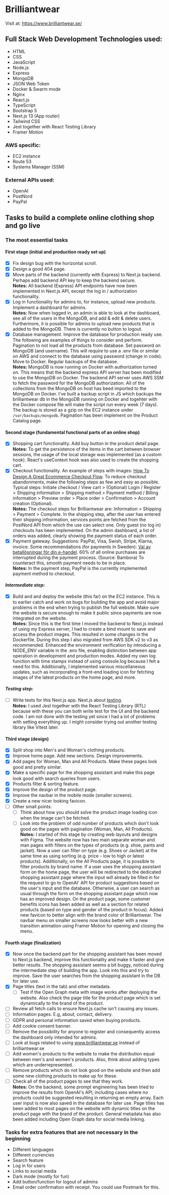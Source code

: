 # Brilliantwear

Visit at: https://www.brilliantwear.se/

## Full Stack Web Development Technologies used:

- HTML
- CSS
- JavaScript
- Node.js
- Express
- MongoDB
- JSON Web Token
- Docker & Swarm mode
- Nginx
- React.js
- TypeScript
- Bootstrap 5
- Next.js 13 (App router)
- Tailwind CSS
- Jest together with React Testing Library
- Framer Motion

### AWS specific:

- EC2 instance
- Route 53
- Systems Manager (SSM)

### External APIs used:

- OpenAI
- PostNord
- PayPal

## Tasks to build a complete online clothing shop and go live

### The most essential tasks

#### First stage (initial and production ready set up)

- [x] Fix design bug with the horizontal scroll.
- [x] Design a good 404 page.
- [x] Move parts of the backend (currently with Express) to Next.js backend. Perhaps add backend API key to keep the backend secure.  
       **Notes:** All backend (Express) API endpoints have now been implemented in Next.js API, except the log in / authorization functionality.
- [x] Log in functionality for admins to, for instance, upload new products. Implement a dashboard for admins.  
       **Notes:** Now when logged in, an admin is able to look at the dashboard, see all of the users in the MongoDB, and add & edit & delete users. Furthermore, it is possible for admins to upload new products that is added to the MongoDB. There is currently no button to logout.
- [x] Database management. Improve the database for production ready use. The following are examples of things to consider and perform. Pagination to not load all the products from database. Set password on MongoDB (and username). This will require to use a .env file or similar on AWS and connect to the database using password (change in code). Move to Docker. Regular backups of the database.  
       **Notes:** MongoDB is now running on Docker with authorization turned on. This means that the backend express API server has been modified to use the MongoDB on Docker. The backend API server uses AWS SSM to fetch the password for the MongoDB authorization. All of the collections from the MongoDB on host has beed imported to the MongoDB on Docker. I've built a backup script in JS which backups the brilliantwear db in the MongoDB running on Docker and togehter with the Docker compose file will make the script run every week (7 days). The backup is stored as a gzip on the EC2 instance under `/var/backups/mongodb`. Pagination has been implement on the Product Catalog page.

#### Second stage (fundamental functional parts of an online shop)

- [x] Shopping cart functionality. Add buy button in the product detail page.  
       **Notes:** To get the persistence of the items in the cart between browser sessions, the usage of the local storage was implemented (as a custom hook). React's useContext hook was also used to create the shopping cart.
- [x] Checkout functionality. An example of steps with images: [How To Design A Great Ecommerce Checkout Flow](https://www.bolt.com/thinkshop/ecommerce-checkout-process-flow). To reduce checkout abandonments, make the following steps as few and easy as possible.  
       Typical steps: Initiate checkout / View cart > (Optional) Login / Register > Shipping information > Shipping method > Payment method / Billing information > Preview order > Place order > Confirmation > Account creation (Optional).  
       **Notes:** The checkout steps for Brilliantwear are: Information > Shipping > Payment > Complete. In the shipping step, after the user has entered their shipping infrormation, services points are fetched from the PostNord API from which the use can select one. Only guest (no log in) checkouts has been implemented. On the admin dashboard, a list of orders was added, clearly showing the payment status of each order.
- [x] Payment gateway. Suggestions: PayPal, Visa, Swish, Stripe, Klarna, invoice. Some recommendations (for payments in Sweden): [Val av betallösningar för din e-handel](https://webshopsguiden.se/betallosningar/). 60% of all online purchases are interrupted during the payment process. (Source: Bambora) To counteract this, smooth payment needs to be in place.  
       **Notes:** In the payment step, PayPal is the currently implemented payment method to checkout.

#### _Intermediate step:_

- [x] Build and and deploy the website (this far) on the EC2 instance. This is to earlier catch and work on bugs for building the app and avoid major problems in the end when trying to publish the full website. Make sure the website is secure enough to make it public since payments are now integrated on the website.  
       **Notes:** Since this is the first time I moved the backend to Next.js instead of using my Express server, I had to create a bind mount to save and access the product images. This resulted in some changes in the Dockerfile. During this step I also migrated from AWS SDK v2 to v3 as recommended. Enhanced the environment verification by introducing a NODE_ENV variable in the .env file, enabling distinction between app operation in development and production modes. Added my own log function with time stamps instead of using console.log because I felt a need for this. Additionally, I implemented various miscellaneous updates, such as incorporating a front-end loading icon for fetching images of the latest products on the home page, and more.

#### _Testing step:_

- [ ] Write tests for this Next.js app. Next.js about [testing](https://nextjs.org/docs/app/building-your-application/testing).  
       **Notes:** I used Jest together with the React Testing Library (RTL) because with these you can both write test for the UI and the backend code. I am not done with the testing yet since I had a lot of problems with setting everything up. I might consider trying out another testing library like Vitest later.

#### Third stage (design)

- [x] Split shop into Men's and Woman's clothing products.
- [x] Improve home page. Add new sections. Design improvements.
- [x] Add pages for Woman, Man and All Products. Make these pages look good and pretty similar.
- [x] Make a specific page for the shopping assistant and make this page look good with search queries from users.
- [x] Products filter & sorting feature.
- [x] Improve the design of the product page.
- [x] Improve the navbar in the mobile mode (smaller screens).
- [x] Create a new nicer looking favicon.
- [ ] Other small points:
  - [ ] Think about how you should solve the product image loading icon when the image can't be fetched.
  - [ ] Look into the problem of odd number of products which don't look good on the pages with pagination (Woman, Man, All Products).  
      **Notes:** I started of this stage by creating web layouts and designs with Figma. The website now has two main separate woman and man pages with filters on the types of products (e.g. shoe, pants and jacket). Now a user can filter on type (e.g. Shoes or Jacket) at the same time as using sorting (e.g. price - low to high or latest products). Additionally, on the All Products page, it is possible to filter products by brand name. If a user uses the shopping assistant form on the home page, the user will be redirected to the dedicated shopping assistant page where the input will already be filled in for the request to go to OpenAI' API for product suggestions based on the user's input and the database. Otherwise, a user can search as usual through the form on the shopping assistant page which now has an improved design. On the product page, some customer benefits icons has been added as well as a section for related products (based on type and gender of the product in focus). Added new favicon to better align with the brand color of Brilliantwear. The navbar menu on smaller screens now looks better with a new transition animation using Framer Motion for opening and closing the menu.

#### Fourth stage (finalization)

- [x] Now once the backend part for the shopping assistant has been moved to Next.js backend, improve this functionality and make it faster and give better results. The shopping assistant seems a bit buggy, noticed during the intermediate step of building the app. Look into this and try to improve. Save the user searches from the shopping assistant in the DB for later use.
- [x] Page titles (text in the tab) and other metadata.
  - [ ] Test if the Open Graph meta with image works after deploying the website. Also check the page title for the product page which is set dynamically to the brand of the product.  
- [ ] Review all fetch calls to ensure Next.js cache isn't causing any issues.
- [ ] Information pages. E.g, about, contact, delivery.
- [ ] GDPR and personal information saved when buying products.
- [ ] Add cookie consent banner.
- [ ] Remove the possibility for anyone to register and consequently access the dashboard only intended for admins.
- [ ] Look at bugs related to using www.brilliantwear.se instead of brilliantwear.se
- [ ] Add women's products to the website to make the distribution equal between men's and women's products. Also, think about adding types which are underrepresented. 
- [ ] Remove products which do not look good on the website and then add some new clothing products to make up for these.
- [ ] Check all of the product pages to see that they work.  
      **Notes:** On the backend, some prompt engineering has been tried to improve the results from OpenAI's API, including cases where no products could be suggested resulting in returning an empty array. Each user input is now also saved in the database for later use. Page titles has been added to most pages on the website with dynamic titles on the product page with the brand of the product. General metadata has also been added including Open Graph data for social media linking.

### Tasks for extra features that are not necessary in the beginning

- Different languages
- Different currencies
- Search feature
- Log in for users
- Links to social media
- Dark mode (mostly for fun)
- Add button/function for logout of admins
- Email order confirmation with receipt. You could use Postmark for this.
